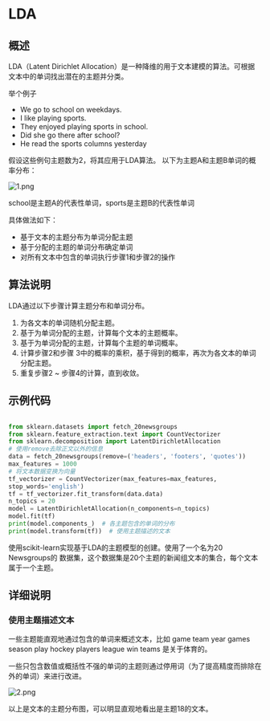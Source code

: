 # LDA

## 概述

LDA（Latent Dirichlet Allocation）是一种降维的用于文本建模的算法。可根据文本中的单词找出潜在的主题并分类。

举个例子 

*  We go to school on weekdays.
*  I like playing sports.
*  They enjoyed playing sports in school.
*  Did she go there after school?
*  He read the sports columns yesterday

假设这些例句主题数为2，将其应用于LDA算法。
以下为主题A和主题B单词的概率分布：

![1.png](images/1.png)

school是主题A的代表性单词，sports是主题B的代表性单词

具体做法如下：

* 基于文本的主题分布为单词分配主题
* 基于分配的主题的单词分布确定单词
* 对所有文本中包含的单词执行步骤1和步骤2的操作

## 算法说明

LDA通过以下步骤计算主题分布和单词分布。

1. 为各文本的单词随机分配主题。
2. 基于为单词分配的主题，计算每个文本的主题概率。
3. 基于为单词分配的主题，计算每个主题的单词概率。
4. 计算步骤2和步骤 3中的概率的乘积，基于得到的概率，再次为各文本的单词分配主题。
5. 重复步骤2 ~ 步骤4的计算，直到收敛。

## 示例代码

``` python

from sklearn.datasets import fetch_20newsgroups
from sklearn.feature_extraction.text import CountVectorizer
from sklearn.decomposition import LatentDirichletAllocation
# 使用remove去除正文以外的信息
data = fetch_20newsgroups(remove=('headers', 'footers', 'quotes'))
max_features = 1000
# 将文本数据变换为向量
tf_vectorizer = CountVectorizer(max_features=max_features,
stop_words='english')
tf = tf_vectorizer.fit_transform(data.data)
n_topics = 20
model = LatentDirichletAllocation(n_components=n_topics)
model.fit(tf)                                
print(model.components_)  # 各主题包含的单词的分布
print(model.transform(tf))  # 使用主题描述的文本

```

使用scikit-learn实现基于LDA的主题模型的创建。使用了一个名为20 Newsgroups的
数据集，这个数据集是20个主题的新闻组文本的集合，每个文本属于一个主题。

## 详细说明

### 使用主题描述文本

一些主题能直观地通过包含的单词来概述文本，比如 game team year games season play hockey players league win teams 是关于体育的。

一些只包含数值或概括性不强的单词的主题则通过停用词（为了提高精度而排除在外的单词）来进行改进。

![2.png](images/2.png)

以上是文本的主题分布图，可以明显直观地看出是主题18的文本。